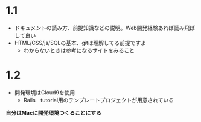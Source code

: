 # 1.1

- ドキュメントの読み方、前提知識などの説明。Web開発経験あれば読み飛ばして良い
- HTML/CSS/js/SQLの基本、gitは理解してる前提ですよ
  - わからないときは参考になるサイトをみること

# 1.2 
- 開発環境はCloud9を使用
  - Rails　tutorial用のテンプレートプロジェクトが用意されている

__自分はMacに開発環境つくることにする__

